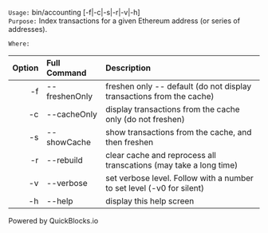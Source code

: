 
`Usage:`    bin/accounting [-f|-c|-s|-r|-v|-h]  
`Purpose:`  Index transactions for a given Ethereum address (or series of addresses).
             
`Where:`  

| Option | Full Command | Description |
| -------: | :------- | :------- |
| -f | --freshenOnly | freshen only -- default (do not display transactions from the cache) |
| -c | --cacheOnly | display transactions from the cache only (do not freshen) |
| -s | --showCache | show transactions from the cache, and then freshen |
| -r | --rebuild | clear cache and reprocess all transcations (may take a long time) |
| -v | --verbose | set verbose level. Follow with a number to set level (-v0 for silent) |
| -h | --help | display this help screen |

  Powered by QuickBlocks.io
